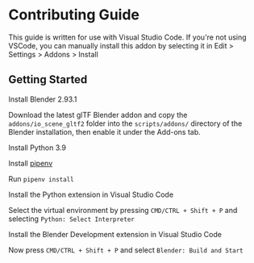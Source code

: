# Contributing Guide

This guide is written for use with Visual Studio Code. If you're not using VSCode, you can manually install this addon by selecting it in Edit > Settings > Addons > Install

## Getting Started

Install Blender 2.93.1

Download the latest glTF Blender addon and copy the `addons/io_scene_gltf2` folder into the `scripts/addons/` directory of the Blender installation, then enable it under the Add-ons tab.

Install Python 3.9

Install [pipenv](https://pipenv.pypa.io/en/latest/)

Run `pipenv install`

Install the Python extension in Visual Studio Code

Select the virtual environment by pressing `CMD/CTRL + Shift + P` and selecting `Python: Select Interpreter`

Install the Blender Development extension in Visual Studio Code

Now press `CMD/CTRL + Shift + P` and select `Blender: Build and Start`